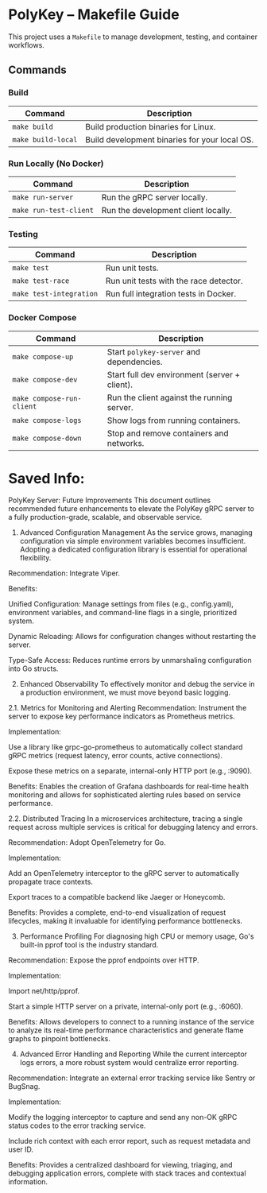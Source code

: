 # PolyKey – Makefile Guide

This project uses a `Makefile` to manage development, testing, and container workflows.

## Commands

### Build

| Command            | Description                                   |
| ------------------ | --------------------------------------------- |
| `make build`       | Build production binaries for Linux.          |
| `make build-local` | Build development binaries for your local OS. |

### Run Locally (No Docker)

| Command                | Description                         |
| ---------------------- | ----------------------------------- |
| `make run-server`      | Run the gRPC server locally.        |
| `make run-test-client` | Run the development client locally. |

### Testing

| Command                 | Description                            |
| ----------------------- | -------------------------------------- |
| `make test`             | Run unit tests.                        |
| `make test-race`        | Run unit tests with the race detector. |
| `make test-integration` | Run full integration tests in Docker.  |

### Docker Compose

| Command                   | Description                                   |
| ------------------------- | --------------------------------------------- |
| `make compose-up`         | Start `polykey-server` and dependencies.      |
| `make compose-dev`        | Start full dev environment (server + client). |
| `make compose-run-client` | Run the client against the running server.    |
| `make compose-logs`       | Show logs from running containers.            |
| `make compose-down`       | Stop and remove containers and networks.      |

 
# Saved Info:

 PolyKey Server: Future Improvements
This document outlines recommended future enhancements to elevate the PolyKey gRPC server to a fully production-grade, scalable, and observable service.

1. Advanced Configuration Management
As the service grows, managing configuration via simple environment variables becomes insufficient. Adopting a dedicated configuration library is essential for operational flexibility.

Recommendation: Integrate Viper.

Benefits:

Unified Configuration: Manage settings from files (e.g., config.yaml), environment variables, and command-line flags in a single, prioritized system.

Dynamic Reloading: Allows for configuration changes without restarting the server.

Type-Safe Access: Reduces runtime errors by unmarshaling configuration into Go structs.

2. Enhanced Observability
To effectively monitor and debug the service in a production environment, we must move beyond basic logging.

2.1. Metrics for Monitoring and Alerting
Recommendation: Instrument the server to expose key performance indicators as Prometheus metrics.

Implementation:

Use a library like grpc-go-prometheus to automatically collect standard gRPC metrics (request latency, error counts, active connections).

Expose these metrics on a separate, internal-only HTTP port (e.g., :9090).

Benefits: Enables the creation of Grafana dashboards for real-time health monitoring and allows for sophisticated alerting rules based on service performance.

2.2. Distributed Tracing
In a microservices architecture, tracing a single request across multiple services is critical for debugging latency and errors.

Recommendation: Adopt OpenTelemetry for Go.

Implementation:

Add an OpenTelemetry interceptor to the gRPC server to automatically propagate trace contexts.

Export traces to a compatible backend like Jaeger or Honeycomb.

Benefits: Provides a complete, end-to-end visualization of request lifecycles, making it invaluable for identifying performance bottlenecks.

3. Performance Profiling
For diagnosing high CPU or memory usage, Go's built-in pprof tool is the industry standard.

Recommendation: Expose the pprof endpoints over HTTP.

Implementation:

Import net/http/pprof.

Start a simple HTTP server on a private, internal-only port (e.g., :6060).

Benefits: Allows developers to connect to a running instance of the service to analyze its real-time performance characteristics and generate flame graphs to pinpoint bottlenecks.

4. Advanced Error Handling and Reporting
While the current interceptor logs errors, a more robust system would centralize error reporting.

Recommendation: Integrate an external error tracking service like Sentry or BugSnag.

Implementation:

Modify the logging interceptor to capture and send any non-OK gRPC status codes to the error tracking service.

Include rich context with each error report, such as request metadata and user ID.

Benefits: Provides a centralized dashboard for viewing, triaging, and debugging application errors, complete with stack traces and contextual information.